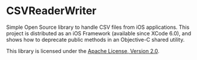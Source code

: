 CSVReaderWriter
==============

Simple Open Source library to handle CSV files from iOS applications. This project is distributed as an iOS Framework (available since XCode 6.0), and shows how to deprecate public methods in an Objective-C shared utility.

This library is licensed under the
[Apache License, Version 2.0](http://www.apache.org/licenses/LICENSE-2.0.html).
